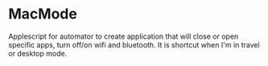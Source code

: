 MacMode
=======

Applescript for automator to create application that will close or open specific apps, turn off/on wifi and bluetooth. It is shortcut when I'm in travel or desktop mode.
